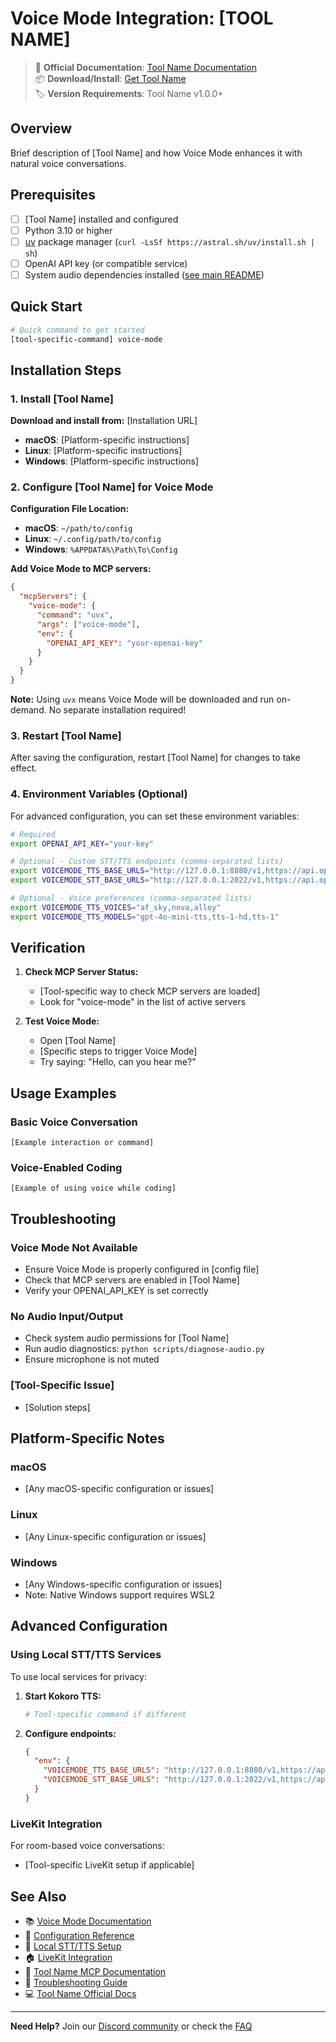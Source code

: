 # Voice Mode Integration: [TOOL NAME]

> 🔗 **Official Documentation**: [Tool Name Documentation](https://example.com/docs)  
> 📦 **Download/Install**: [Get Tool Name](https://example.com/download)  
> 🏷️ **Version Requirements**: Tool Name v1.0.0+

## Overview

Brief description of [Tool Name] and how Voice Mode enhances it with natural voice conversations.

## Prerequisites

- [ ] [Tool Name] installed and configured
- [ ] Python 3.10 or higher
- [ ] [uv](https://github.com/astral-sh/uv) package manager (`curl -LsSf https://astral.sh/uv/install.sh | sh`)
- [ ] OpenAI API key (or compatible service)
- [ ] System audio dependencies installed ([see main README](../../README.md#system-dependencies))

## Quick Start

```bash
# Quick command to get started
[tool-specific-command] voice-mode
```

## Installation Steps

### 1. Install [Tool Name]

**Download and install from:** [Installation URL]

- **macOS**: [Platform-specific instructions]
- **Linux**: [Platform-specific instructions]  
- **Windows**: [Platform-specific instructions]

### 2. Configure [Tool Name] for Voice Mode

**Configuration File Location:**
- **macOS**: `~/path/to/config`
- **Linux**: `~/.config/path/to/config`
- **Windows**: `%APPDATA%\Path\To\Config`

**Add Voice Mode to MCP servers:**

```json
{
  "mcpServers": {
    "voice-mode": {
      "command": "uvx",
      "args": ["voice-mode"],
      "env": {
        "OPENAI_API_KEY": "your-openai-key"
      }
    }
  }
}
```

**Note:** Using `uvx` means Voice Mode will be downloaded and run on-demand. No separate installation required!

### 3. Restart [Tool Name]

After saving the configuration, restart [Tool Name] for changes to take effect.

### 4. Environment Variables (Optional)

For advanced configuration, you can set these environment variables:

```bash
# Required
export OPENAI_API_KEY="your-key"

# Optional - Custom STT/TTS endpoints (comma-separated lists)
export VOICEMODE_TTS_BASE_URLS="http://127.0.0.1:8880/v1,https://api.openai.com/v1"
export VOICEMODE_STT_BASE_URLS="http://127.0.0.1:2022/v1,https://api.openai.com/v1"

# Optional - Voice preferences (comma-separated lists)
export VOICEMODE_TTS_VOICES="af_sky,nova,alloy"
export VOICEMODE_TTS_MODELS="gpt-4o-mini-tts,tts-1-hd,tts-1"
```

## Verification

1. **Check MCP Server Status:**
   - [Tool-specific way to check MCP servers are loaded]
   - Look for "voice-mode" in the list of active servers

2. **Test Voice Mode:**
   - Open [Tool Name]
   - [Specific steps to trigger Voice Mode]
   - Try saying: "Hello, can you hear me?"


## Usage Examples

### Basic Voice Conversation
```
[Example interaction or command]
```

### Voice-Enabled Coding
```
[Example of using voice while coding]
```

## Troubleshooting

### Voice Mode Not Available
- Ensure Voice Mode is properly configured in [config file]
- Check that MCP servers are enabled in [Tool Name]
- Verify your OPENAI_API_KEY is set correctly

### No Audio Input/Output
- Check system audio permissions for [Tool Name]
- Run audio diagnostics: `python scripts/diagnose-audio.py`
- Ensure microphone is not muted

### [Tool-Specific Issue]
- [Solution steps]

## Platform-Specific Notes

### macOS
- [Any macOS-specific configuration or issues]

### Linux
- [Any Linux-specific configuration or issues]

### Windows
- [Any Windows-specific configuration or issues]
- Note: Native Windows support requires WSL2

## Advanced Configuration

### Using Local STT/TTS Services

To use local services for privacy:

1. **Start Kokoro TTS:**
   ```bash
   # Tool-specific command if different
   ```

2. **Configure endpoints:**
   ```json
   {
     "env": {
       "VOICEMODE_TTS_BASE_URLS": "http://127.0.0.1:8880/v1,https://api.openai.com/v1",
       "VOICEMODE_STT_BASE_URLS": "http://127.0.0.1:2022/v1,https://api.openai.com/v1"
     }
   }
   ```

### LiveKit Integration

For room-based voice conversations:
- [Tool-specific LiveKit setup if applicable]

## See Also

- 📚 [Voice Mode Documentation](../../README.md)
- 🔧 [Configuration Reference](../configuration.md)
- 🎤 [Local STT/TTS Setup](../whisper.md)
- 🏠 [LiveKit Integration](../livekit/README.md)
- 💬 [Tool Name MCP Documentation](https://example.com/mcp-docs)
- 🐛 [Troubleshooting Guide](../troubleshooting/README.md)
- 💻 [Tool Name Official Docs](https://example.com/docs)

---

**Need Help?** Join our [Discord community](https://discord.gg/gVHPPK5U) or check the [FAQ](../../README.md#troubleshooting)